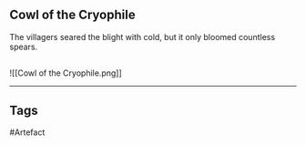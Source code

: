 ## Cowl of the Cryophile
The villagers seared the blight with cold, but it only bloomed countless spears.
## 
![[Cowl of the Cryophile.png]]

---
## Tags
#Artefact